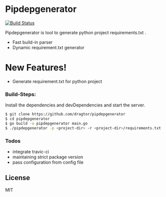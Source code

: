 # Pipdepgenerator

[![Build Status](https://travis-ci.org/dragtor/pipdepgenerator.svg?branch=master)](https://travis-ci.org/dragtor/pipdepgenerator)

Pipdepgenerator is tool to generate python project requirements.txt .

  - Fast build-in parser
  - Dynamic requirement.txt generator 

# New Features!

  - Generate requirement.txt for python project


### Build-Steps:

Install the dependencies and devDependencies and start the server.

```sh
$ git clone https://github.com/dragtor/pipdepgenerator
$ cd pipdepgenerator
$ go build -o pipdepgenerator main.go
$ ./pipdepgenerator -p <project-dir> -r <project-dir>/requirements.txt
```

### Todos

 - integrate travic-ci
 - maintaining strict package version
 - pass configuration from config file

License
----

MIT
